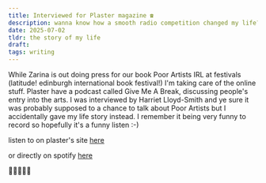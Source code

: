 ```yaml
---
title: Interviewed for Plaster magazine ☎️
description: wanna know how a smooth radio competition changed my life?
date: 2025-07-02
tldr: the story of my life
draft: 
tags: writing
---
```


While Zarina is out doing press for our book Poor Artists IRL at festivals (latitude! edinburgh international book festival!) I'm taking care of the online stuff. Plaster have a podcast called Give Me A Break, discussing people's entry into the arts. I was interviewed by Harriet Lloyd-Smith and ye sure it was probably supposed to a chance to talk about Poor Artists but I accidentally gave my life story instead. I remember it being very funny to record so hopefully it's a funny listen :-) 

listen to on plaster's site [here](https://plastermagazine.com/interviews/give-me-a-break-podcast-gabrielle-de-la-puente-the-white-pube/)

or directly on spotify [here](https://open.spotify.com/episode/3CeUabiD434FWYjum2Yuui?si=ZHSobBQOQKqRigOTNy-Y7w)

🍋🍋🍋🍋🍋